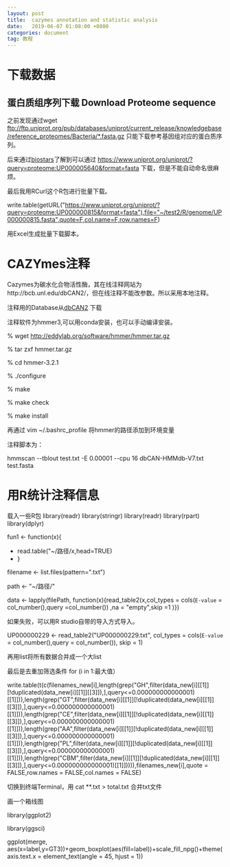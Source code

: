 ```yaml
---
layout: post
title:  cazymes annotation and statistic analysis
date:   2019-06-07 01:08:00 +0800
categories: document
tag: 教程
---
```




下载数据
====================================

## 蛋白质组序列下载 Download Proteome sequence

之前发现通过wget ftp://ftp.uniprot.org/pub/databases/uniprot/current_release/knowledgebase/reference_proteomes/Bacteria/*.fasta.gz 只能下载参考基因组对应的蛋白质序列。

后来通过[biostars](https://www.biostars.org/p/292993/)了解到可以通过 https://www.uniprot.org/uniprot/?query=proteome:UP000005640&format=fasta 下载，但是不能自动命名很麻烦。

最后我用RCurl这个R包进行批量下载。

write.table(getURL("https://www.uniprot.org/uniprot/?query=proteome:UP000000815&format=fasta"),file="~/test2/R/genome/UP000000815.fasta",quote=F,col.name=F,row.names=F)

用Excel生成批量下载脚本。

CAZYmes注释
=====================================

Cazymes为碳水化合物活性酶，其在线注释网站为http://bcb.unl.edu/dbCAN2/，但在线注释不能改参数。所以采用本地注释。

注释用的Database从[dbCAN2](http://bcb.unl.edu/dbCAN2/download/Databases/) 下载

注释软件为hmmer3,可以用conda安装，也可以手动编译安装。

  % wget http://eddylab.org/software/hmmer/hmmer.tar.gz 
  
  % tar zxf hmmer.tar.gz
  
  % cd hmmer-3.2.1
  
  % ./configure
  
  % make
  
  % make check
  
  % make install
  
再通过 vim ~/.bashrc_profile 将hmmer的路径添加到环境变量
  
注释脚本为：
  
  hmmscan --tblout test.txt -E 0.00001 --cpu 16 dbCAN-HMMdb-V7.txt test.fasta

用R统计注释信息
====================================

载入一些R包
library(readr)
library(stringr)
library(readr)
library(rpart)
library(dplyr)

fun1 <- function(x){
+ read.table("~/路径/x,head=TRUE)
+ }

filename <- list.files(pattern=".txt")

path <- "~/路径/"

data <- lapply(filePath, function(x){read_table2(x,col_types = cols(`E-value` = col_number(),query =col_number()) ,na = "empty",skip =1 )})


如果失败，可以用R studio自带的导入方式导入。

UP000000229 <- read_table2("UP000000229.txt", col_types = cols(`E-value` = col_number(),query = col_number()), skip = 1)

再用list将所有数据合并成一个大list

最后是去重加筛选条件
for (i in 1:最大值）

write.table(t(c(filenames_new[i],length(grep("GH",filter(data_new[i][[1]][!duplicated(data_new[i][[1]][[3]]),],query<=0.000000000000001)[[1]])),length(grep("GT",filter(data_new[i][[1]][!duplicated(data_new[i][[1]][[3]]),],query<=0.000000000000001)[[1]])),length(grep("CE",filter(data_new[i][[1]][!duplicated(data_new[i][[1]][[3]]),],query<=0.000000000000001)[[1]])),length(grep("AA",filter(data_new[i][[1]][!duplicated(data_new[i][[1]][[3]]),],query<=0.000000000000001)[[1]])),length(grep("PL",filter(data_new[i][[1]][!duplicated(data_new[i][[1]][[3]]),],query<=0.000000000000001)[[1]])),length(grep("CBM",filter(data_new[i][[1]][!duplicated(data_new[i][[1]][[3]]),],query<=0.000000000000001)[[1]])))),filenames_new[i],quote = FALSE,row.names = FALSE,col.names = FALSE)

切换到终端Terminal，用 cat **.txt > total.txt 合并txt文件

画一个箱线图

library(ggplot2)

library(ggsci)

ggplot(merge, aes(x=label,y=GT3))+geom_boxplot(aes(fill=label))+scale_fill_npg()+theme(axis.text.x = element_text(angle = 45, hjust = 1))



  
  
